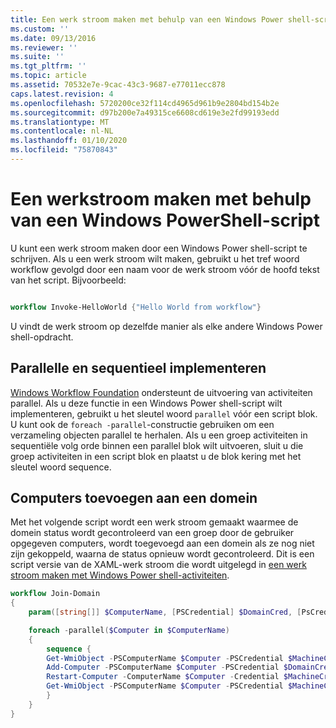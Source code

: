 ```yaml
---
title: Een werk stroom maken met behulp van een Windows Power shell-script | Microsoft Docs
ms.custom: ''
ms.date: 09/13/2016
ms.reviewer: ''
ms.suite: ''
ms.tgt_pltfrm: ''
ms.topic: article
ms.assetid: 70532e7e-9cac-43c3-9687-e77011ecc878
caps.latest.revision: 4
ms.openlocfilehash: 5720200ce32f114cd4965d961b9e2804bd154b2e
ms.sourcegitcommit: d97b200e7a49315ce6608cd619e3e2fd99193edd
ms.translationtype: MT
ms.contentlocale: nl-NL
ms.lasthandoff: 01/10/2020
ms.locfileid: "75870843"
---
```

# <a name="creating-a-workflow-by-using-a-windows-powershell-script"></a>Een werkstroom maken met behulp van een Windows PowerShell-script

U kunt een werk stroom maken door een Windows Power shell-script te schrijven. Als u een werk stroom wilt maken, gebruikt u het tref woord workflow gevolgd door een naam voor de werk stroom vóór de hoofd tekst van het script. Bijvoorbeeld:

```powershell

workflow Invoke-HelloWorld {"Hello World from workflow"}
```

U vindt de werk stroom op dezelfde manier als elke andere Windows Power shell-opdracht.

## <a name="implementing-parallel-and-sequence"></a>Parallelle en sequentieel implementeren

[Windows Workflow Foundation](/previous-versions/dotnet/netframework-3.5/ms735967(v=vs.90)) ondersteunt de uitvoering van activiteiten parallel. Als u deze functie in een Windows Power shell-script wilt implementeren, gebruikt u het sleutel woord `parallel` vóór een script blok. U kunt ook de `foreach -parallel`-constructie gebruiken om een verzameling objecten parallel te herhalen. Als u een groep activiteiten in sequentiële volg orde binnen een parallel blok wilt uitvoeren, sluit u die groep activiteiten in een script blok en plaatst u de blok kering met het sleutel woord sequence.

## <a name="joining-computers-to-a-domain"></a>Computers toevoegen aan een domein

Met het volgende script wordt een werk stroom gemaakt waarmee de domein status wordt gecontroleerd van een groep door de gebruiker opgegeven computers, wordt toegevoegd aan een domein als ze nog niet zijn gekoppeld, waarna de status opnieuw wordt gecontroleerd.
Dit is een script versie van de XAML-werk stroom die wordt uitgelegd in [een werk stroom maken met Windows Power shell-activiteiten](./creating-a-workflow-with-windows-powershell-activities.md).

```powershell
workflow Join-Domain
{
    param([string[]] $ComputerName, [PSCredential] $DomainCred, [PsCredential] $MachineCred)

    foreach -parallel($Computer in $ComputerName)
    {
        sequence {
        Get-WmiObject -PSComputerName $Computer -PSCredential $MachineCred
        Add-Computer -PSComputerName $Computer -PSCredential $DomainCred
        Restart-Computer -ComputerName $Computer -Credential $MachineCred -For PowerShell -Force -Wait -PSComputerName ""
        Get-WmiObject -PSComputerName $Computer -PSCredential $MachineCred
        }
    }
}
```